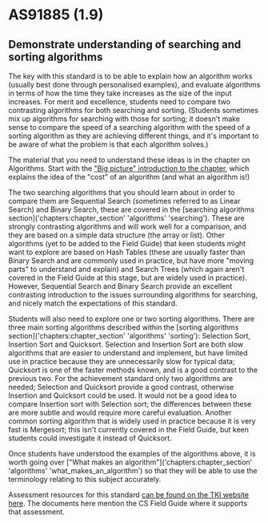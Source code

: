 # AS91885 (1.9)

## Demonstrate understanding of searching and sorting algorithms

The key with this standard is to be able to explain how an algorithm works (usually best done through personalised examples), and evaluate algorithms in terms of how the time they take increases as the size of the input increases.
For merit and excellence, students need to compare two contrasting algorithms for both searching and sorting.
(Students sometimes mix up algorithms for searching with those for sorting; it doesn't make sense to compare the speed of a searching algorithm with the speed of a sorting algorithm as they are achieving different things, and it's important to be aware of what the problem is that each algorithm solves.)

The material that you need to understand these ideas is in the chapter on Algorithms.
Start with the ["Big picture" introduction to the chapter]('chapters:chapter' 'algorithms'), which explains the idea of the "cost" of an algorithm (and what an algorithm is!)

The two searching algorithms that you should learn about in order to compare them are Sequential Search (sometimes referred to as Linear Search) and Binary Search, these are covered in the [searching algorithms section]('chapters:chapter_section' 'algorithms' 'searching').
These are strongly contrasting algorithms and will work well for a comparison, and they are based on a simple data structure (the array or list).
Other algorithms (yet to be added to the Field Guide) that keen students might want to explore are based on Hash Tables (these are usually faster than Binary Search and are commonly used in practice, but have more "moving parts" to understand and explain) and Search Trees (which again aren't covered in the Field Guide at this stage, but are widely used in practice).
However, Sequential Search and Binary Search provide an excellent contrasting introduction to the issues surrounding algorithms for searching, and nicely match the expectations of this standard.

Students will also need to explore one or two sorting algorithms.
There are three main sorting algorithms described within the [sorting algorithms section]('chapters:chapter_section' 'algorithms' 'sorting'): Selection Sort, Insertion Sort and Quicksort.
Selection and Insertion Sort are both slow algorithms that are easier to understand and implement, but have limited use in practice because they are unnecessarily slow for typical data; Quicksort is one of the faster methods known, and is a good contrast to the previous two.
For the achievement standard only two algorithms are needed; Selection and Quicksort provide a good contrast, otherwise Insertion and Quicksort could be used.
It would not be a good idea to compare Insertion sort with Selection sort; the differences between these are more subtle and would require more careful evaluation.
Another common sorting algorithm that is widely used in practice because it is very fast is Mergesort; this isn't currently covered in the Field Guide, but keen students could investigate it instead of Quicksort.

Once students have understood the examples of the algorithms above, it is worth going over ["What makes an algorithm"]('chapters:chapter_section' 'algorithms' 'what_makes_an_algorithm') so that they will be able to use the terminology relating to this subject accurately.

Assessment resources for this standard [can be found on the TKI website here](http://ncea.tki.org.nz/Resources-for-Internally-Assessed-Achievement-Standards/Technology/Digital-technologies/Level-1-Digital-technologies-assessment-resources).
The documents here mention the CS Field Guide where it supports that assessment.

